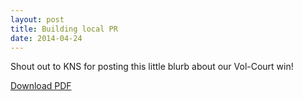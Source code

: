 ```yaml
---
layout: post
title: Building local PR
date: 2014-04-24
---
```


Shout out to KNS for posting this little blurb about our Vol-Court win!

[Download PDF](http://postachio-files.s3-website-us-east-1.amazonaws.com/3a7ee5c2b937a71a42fb29054359cd7e.pdf)
